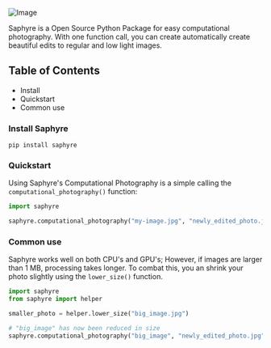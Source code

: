 ![Image](https://github.com/clevr-Technologies/saphyre/blob/main/saphyre-ad.png)

Saphyre is a Open Source Python Package for easy computational photography. With one function call, you can create automatically create beautiful edits to regular and low light images.

## Table of Contents
* Install
* Quickstart
* Common use


### Install Saphyre
```
pip install saphyre
```


### Quickstart

Using Saphyre's Computational Photography is a simple calling the `computational_photography()` function:

```python
import saphyre

saphyre.computational_photography("my-image.jpg", "newly_edited_photo.jpg")

```

### Common use

Saphyre works well on both CPU's and GPU's; However, if images are larger than 1 MB, processing takes longer. To combat this, you an shrink your photo slightly using the `lower_size()` function.

```python
import saphyre
from saphyre import helper

smaller_photo = helper.lower_size("big_image.jpg")

# "big_image" has now been reduced in size
saphyre.computational_photography("big_image", "newly_edited_photo.jpg")

```
